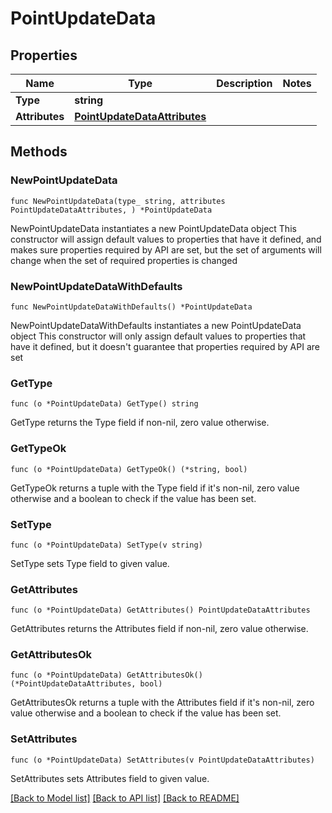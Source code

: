 # PointUpdateData

## Properties

Name | Type | Description | Notes
------------ | ------------- | ------------- | -------------
**Type** | **string** |  | 
**Attributes** | [**PointUpdateDataAttributes**](PointUpdateDataAttributes.md) |  | 

## Methods

### NewPointUpdateData

`func NewPointUpdateData(type_ string, attributes PointUpdateDataAttributes, ) *PointUpdateData`

NewPointUpdateData instantiates a new PointUpdateData object
This constructor will assign default values to properties that have it defined,
and makes sure properties required by API are set, but the set of arguments
will change when the set of required properties is changed

### NewPointUpdateDataWithDefaults

`func NewPointUpdateDataWithDefaults() *PointUpdateData`

NewPointUpdateDataWithDefaults instantiates a new PointUpdateData object
This constructor will only assign default values to properties that have it defined,
but it doesn't guarantee that properties required by API are set

### GetType

`func (o *PointUpdateData) GetType() string`

GetType returns the Type field if non-nil, zero value otherwise.

### GetTypeOk

`func (o *PointUpdateData) GetTypeOk() (*string, bool)`

GetTypeOk returns a tuple with the Type field if it's non-nil, zero value otherwise
and a boolean to check if the value has been set.

### SetType

`func (o *PointUpdateData) SetType(v string)`

SetType sets Type field to given value.


### GetAttributes

`func (o *PointUpdateData) GetAttributes() PointUpdateDataAttributes`

GetAttributes returns the Attributes field if non-nil, zero value otherwise.

### GetAttributesOk

`func (o *PointUpdateData) GetAttributesOk() (*PointUpdateDataAttributes, bool)`

GetAttributesOk returns a tuple with the Attributes field if it's non-nil, zero value otherwise
and a boolean to check if the value has been set.

### SetAttributes

`func (o *PointUpdateData) SetAttributes(v PointUpdateDataAttributes)`

SetAttributes sets Attributes field to given value.



[[Back to Model list]](../README.md#documentation-for-models) [[Back to API list]](../README.md#documentation-for-api-endpoints) [[Back to README]](../README.md)


